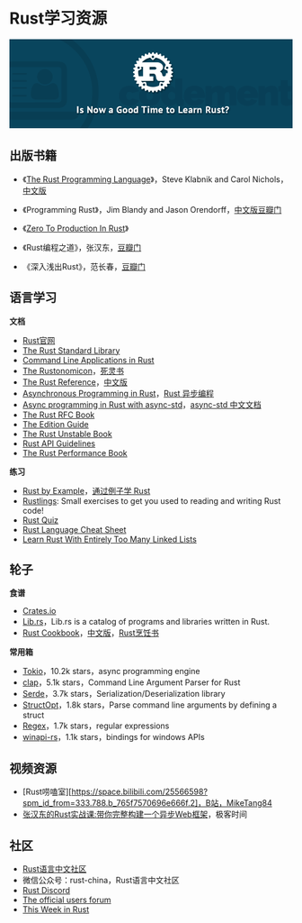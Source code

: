 # Rust学习资源

![](img/learn_rust_now.png)

## 出版书籍

- 《[The Rust Programming Language](https://doc.rust-lang.org/stable/book/#the-rust-programming-language)》，Steve Klabnik and Carol Nichols，[中文版](https://kaisery.github.io/trpl-zh-cn/)

- 《Programming Rust》，Jim Blandy and Jason Orendorff，[中文版豆瓣门](https://book.douban.com/subject/35217097/)
- 《[Zero To Production In Rust](https://www.zero2prod.com/)》

- 《Rust编程之道》，张汉东，[豆瓣门](https://book.douban.com/subject/30418895/)
- 《深入浅出Rust》，范长春，[豆瓣门](https://book.douban.com/subject/30312231/)

## 语言学习

**文档**

- [Rust官网](https://www.rust-lang.org/zh-CN/)
- [The Rust Standard Library](https://doc.rust-lang.org/std/index.html)
- [Command Line Applications in Rust](https://rust-cli.github.io/book/index.html)
- [The Rustonomicon](https://doc.rust-lang.org/nomicon/)，[死灵书](http://120.78.128.153/rustonomicon/)
- [The Rust Reference](https://doc.rust-lang.org/stable/reference/)，[中文版](https://minstrel1977.gitee.io/rust-reference/)
- [Asynchronous Programming in Rust](https://rust-lang.github.io/async-book/)，[Rust 异步编程](https://learnku.com/docs/async-book/2018)
- [Async programming in Rust with async-std](https://book.async.rs/)，[async-std 中文文档](https://learnku.com/docs/rust-async-std/)
- [The Rust RFC Book](https://rust-lang.github.io/rfcs/)
- [The Edition Guide](https://doc.rust-lang.org/nightly/edition-guide/)
- [The Rust Unstable Book](https://doc.rust-lang.org/beta/unstable-book/)
- [Rust API Guidelines](https://link.zhihu.com/?target=https%3A//rust-lang.github.io/api-guidelines/about.html)
- [The Rust Performance Book](https://nnethercote.github.io/perf-book/)

**练习**

- [Rust by Example](https://doc.rust-lang.org/rust-by-example/#rust-by-example)，[通过例子学 Rust](https://rustwiki.org/zh-CN/rust-by-example/)
- [Rustlings](https://github.com/rust-lang/rustlings): Small exercises to get you used to reading and writing Rust code!
- [Rust Quiz](https://dtolnay.github.io/rust-quiz/1)
- [Rust Language Cheat Sheet](https://cheats.rs/)
- [Learn Rust With Entirely Too Many Linked Lists](https://rust-unofficial.github.io/too-many-lists/)

## 轮子

**食谱**

- [Crates.io](https://crates.io/)
- [Lib.rs](https://lib.rs/)，Lib.rs is a catalog of programs and libraries written in Rust.
- [Rust Cookbook](https://rust-lang-nursery.github.io/rust-cookbook/)，[中文版](https://rust-cookbook.budshome.com/)，[Rust烹饪书](http://llever.com/rust-cookbook-zh/)

**常用箱**

- [Tokio](https://github.com/tokio-rs/tokio)，10.2k stars，async programming engine
- [clap](https://github.com/clap-rs/clap)，5.1k stars，Command Line Argument Parser for Rust
- [Serde](https://github.com/serde-rs/serde)，3.7k stars，Serialization/Deserialization library
- [StructOpt](https://github.com/TeXitoi/structopt)，1.8k stars，Parse command line arguments by defining a struct
- [Regex](https://github.com/rust-lang/regex)，1.7k stars，regular expressions
- [winapi-rs](https://github.com/retep998/winapi-rs)，1.1k stars，bindings for windows APIs

## 视频资源

- [Rust唠嗑室][https://space.bilibili.com/25566598?spm_id_from=333.788.b_765f7570696e666f.2]，B站，MikeTang84
- [张汉东的Rust实战课:带你完整构建一个异步Web框架](https://time.geekbang.org/course/intro/100060601)，极客时间

## 社区

- [Rust语言中文社区](https://rustcc.cn/)
- 微信公众号：rust-china，Rust语言中文社区
- [Rust Discord](https://discord.com/channels/442252698964721669/616119515113062421)
- [The official users forum](https://users.rust-lang.org/)
- [This Week in Rust](https://this-week-in-rust.org/)

